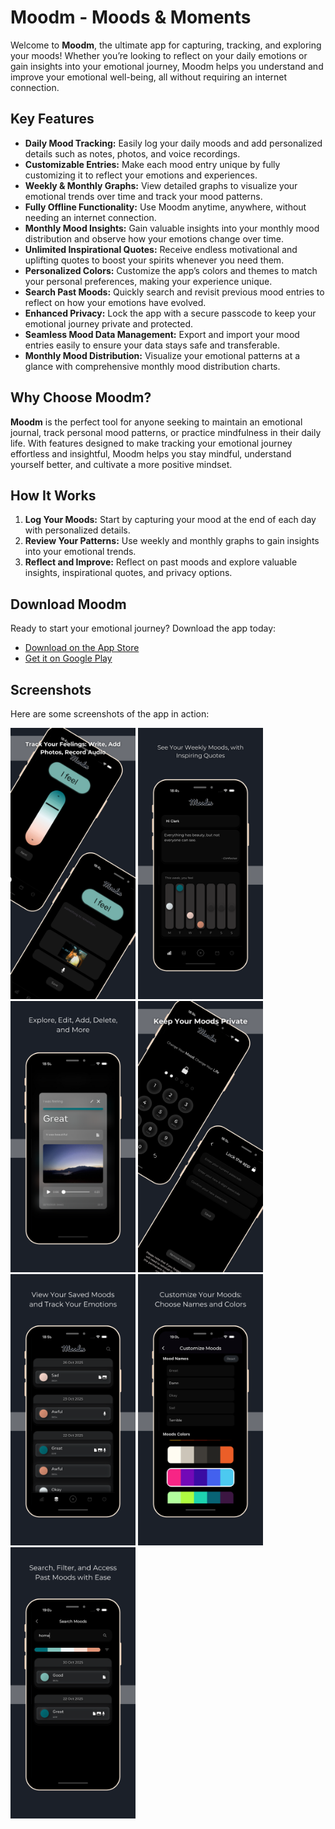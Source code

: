 <!DOCTYPE html>
<html lang="en">
<head>
    <meta charset="UTF-8">
    <meta name="viewport" content="width=device-width, initial-scale=1.0">
</head>
<body>

<h1>Moodm - Moods & Moments</h1>

<p>Welcome to <strong>Moodm</strong>, the ultimate app for capturing, tracking, and exploring your moods! Whether you’re looking to reflect on your daily emotions or gain insights into your emotional journey, Moodm helps you understand and improve your emotional well-being, all without requiring an internet connection.</p>

<h2>Key Features</h2>
<ul>
    <li><strong>Daily Mood Tracking:</strong> Easily log your daily moods and add personalized details such as notes, photos, and voice recordings.</li>
    <li><strong>Customizable Entries:</strong> Make each mood entry unique by fully customizing it to reflect your emotions and experiences.</li>
    <li><strong>Weekly & Monthly Graphs:</strong> View detailed graphs to visualize your emotional trends over time and track your mood patterns.</li>
    <li><strong>Fully Offline Functionality:</strong> Use Moodm anytime, anywhere, without needing an internet connection.</li>
    <li><strong>Monthly Mood Insights:</strong> Gain valuable insights into your monthly mood distribution and observe how your emotions change over time.</li>
    <li><strong>Unlimited Inspirational Quotes:</strong> Receive endless motivational and uplifting quotes to boost your spirits whenever you need them.</li>
    <li><strong>Personalized Colors:</strong> Customize the app’s colors and themes to match your personal preferences, making your experience unique.</li>
    <li><strong>Search Past Moods:</strong> Quickly search and revisit previous mood entries to reflect on how your emotions have evolved.</li>
    <li><strong>Enhanced Privacy:</strong> Lock the app with a secure passcode to keep your emotional journey private and protected.</li>
    <li><strong>Seamless Mood Data Management:</strong> Export and import your mood entries easily to ensure your data stays safe and transferable.</li>
    <li><strong>Monthly Mood Distribution:</strong> Visualize your emotional patterns at a glance with comprehensive monthly mood distribution charts.</li>
</ul>

<h2>Why Choose Moodm?</h2>
<p><strong>Moodm</strong> is the perfect tool for anyone seeking to maintain an emotional journal, track personal mood patterns, or practice mindfulness in their daily life. With features designed to make tracking your emotional journey effortless and insightful, Moodm helps you stay mindful, understand yourself better, and cultivate a more positive mindset.</p>

<h2>How It Works</h2>
<ol>
    <li><strong>Log Your Moods:</strong> Start by capturing your mood at the end of each day with personalized details.</li>
    <li><strong>Review Your Patterns:</strong> Use weekly and monthly graphs to gain insights into your emotional trends.</li>
    <li><strong>Reflect and Improve:</strong> Reflect on past moods and explore valuable insights, inspirational quotes, and privacy options.</li>
</ol>

<h2>Download Moodm</h2>
<p>Ready to start your emotional journey? Download the app today:</p>
<ul>
    <li><a href="https://apps.apple.com/tr/app/moodm-moods-moments/id6738512119" target="_blank">Download on the App Store</a></li>
    <li><a href="https://play.google.com/store/apps/details?id=com.alienproduction.moodm" target="_blank">Get it on Google Play</a></li>
</ul>

<h2>Screenshots</h2>
<p>Here are some screenshots of the app in action:</p>
<!-- Add your images here -->
<img src="1.png" alt="Screenshot 1" width="200">
<img src="2.png" alt="Screenshot 2" width="200">
<img src="4.png" alt="Screenshot 4" width="200">
<img src="5.png" alt="Screenshot 5" width="200">
<img src="6.png" alt="Screenshot 6" width="200">
<img src="7.png" alt="Screenshot 7" width="200">
<img src="8.png" alt="Screenshot 8" width="200">


</body>
</html>
